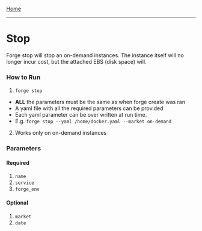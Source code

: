 [Home](index.md)

---

# Stop

Forge stop will stop an on-demand instances. The instance itself will no longer incur cost, but the attached EBS (disk space) will.

### How to Run

1. `forge stop`

- **ALL** the parameters must be the same as when forge create was ran
- A yaml file with all the required parameters can be provided
- Each yaml parameter can be over written at run time.
- E.g. `forge stop --yaml /home/docker.yaml --market on-demand`

2. Works only on on-demand instances

### Parameters

#### Required

1. `name`
2. `service`
3. `forge_env`

#### Optional

1. `market`
2. `date`
